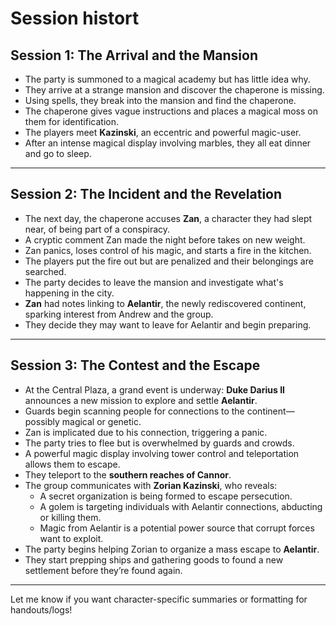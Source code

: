 
# Session histort

## **Session 1: The Arrival and the Mansion**

- The party is summoned to a magical academy but has little idea why.
- They arrive at a strange mansion and discover the chaperone is missing.
- Using spells, they break into the mansion and find the chaperone.
- The chaperone gives vague instructions and places a magical moss on them for identification.
- The players meet **Kazinski**, an eccentric and powerful magic-user.
- After an intense magical display involving marbles, they all eat dinner and go to sleep.

---

## **Session 2: The Incident and the Revelation**

- The next day, the chaperone accuses **Zan**, a character they had slept near, of being part of a conspiracy.
- A cryptic comment Zan made the night before takes on new weight.
- Zan panics, loses control of his magic, and starts a fire in the kitchen.
- The players put the fire out but are penalized and their belongings are searched.
- The party decides to leave the mansion and investigate what's happening in the city.
- **Zan** had notes linking to **Aelantir**, the newly rediscovered continent, sparking interest from Andrew and the group.
- They decide they may want to leave for Aelantir and begin preparing.

---

## **Session 3: The Contest and the Escape**

- At the Central Plaza, a grand event is underway: **Duke Darius II** announces a new mission to explore and settle **Aelantir**.
- Guards begin scanning people for connections to the continent—possibly magical or genetic.
- Zan is implicated due to his connection, triggering a panic.
- The party tries to flee but is overwhelmed by guards and crowds.
- A powerful magic display involving tower control and teleportation allows them to escape.
- They teleport to the **southern reaches of Cannor**.
- The group communicates with **Zorian Kazinski**, who reveals:
  - A secret organization is being formed to escape persecution.
  - A golem is targeting individuals with Aelantir connections, abducting or killing them.
  - Magic from Aelantir is a potential power source that corrupt forces want to exploit.
- The party begins helping Zorian to organize a mass escape to **Aelantir**.
- They start prepping ships and gathering goods to found a new settlement before they’re found again.

---

Let me know if you want character-specific summaries or formatting for handouts/logs!